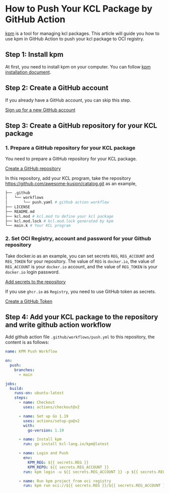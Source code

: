 # How to Push Your KCL Package by GitHub Action

[kpm](https://github.com/KusionStack/kpm) is a tool for managing kcl packages. This article will guide you how to use kpm in GitHub Action to push your kcl package to OCI registry.

## Step 1: Install kpm

At first, you need to install kpm on your computer. You can follow [kpm installation document](https://kcl-lang.io/docs/user_docs/guides/package-management/installation).

## Step 2: Create a GitHub account

If you already have a GitHub account, you can skip this step.

[Sign up for a new GitHub account](https://docs.github.com/en/get-started/signing-up-for-github/signing-up-for-a-new-github-account)

## Step 3: Create a GitHub repository for your KCL package

### 1. Prepare a GitHub repository for your KCL package

You need to prepare a GitHub repository for your KCL package.

[Create a GitHub repository](https://docs.github.com/en/get-started/quickstart/create-a-repo)

In this repository, add your KCL program, take the repository https://github.com/awesome-kusion/catalog.git as an example,

```bash
├── .github
│   └── workflows
│       └── push.yaml # github action workflow
├── LICENSE
├── README.md
├── kcl.mod # kcl.mod to define your kcl package
├── kcl.mod.lock # kcl.mod.lock generated by kpm
└── main.k # Your KCL program
```

### 2. Set OCI Registry, account and password for your Github repository

Take docker.io as an example, you can set secrets `REG`, `REG_ACCOUNT` and `REG_TOKEN` for your repository. The value of `REG` is `docker.io`, the value of `REG_ACCOUNT` is your `docker.io` account, and the value of `REG_TOKEN` is your `docker.io` login password.

[Add secrets to the repository](https://docs.github.com/en/actions/security-guides/encrypted-secrets#creating-encrypted-secrets-for-a-repository)

If you use `ghcr.io` as `Registry`, you need to use GitHub token as secrets.

[Create a GitHub Token](https://docs.github.com/en/authentication/keeping-your-account-and-data-secure/creating-a-personal-access-token#personal-access-tokens-classic)

## Step 4: Add your KCL package to the repository and write github action workflow

Add github action file `.github/workflows/push.yml` to this repository, the content is as follows:

```yaml
name: KPM Push Workflow

on:
  push:
    branches:
      - main

jobs:
  build:
    runs-on: ubuntu-latest
    steps:
      - name: Checkout
        uses: actions/checkout@v2

      - name: Set up Go 1.19
        uses: actions/setup-go@v2
        with:
          go-version: 1.19

      - name: Install kpm
        run: go install kcl-lang.io/kpm@latest

      - name: Login and Push
        env:
          KPM_REG: ${{ secrets.REG }}
          KPM_REPO: ${{ secrets.REG_ACCOUNT }}
        run: kpm login -u ${{ secrets.REG_ACCOUNT }} -p ${{ secrets.REG_TOKEN }} ${{ secrets.REG }} && kpm push

      - name: Run kpm project from oci registry
        run: kpm run oci://${{ secrets.REG }}/${{ secrets.REG_ACCOUNT }}/catalog --tag 0.0.1

```
